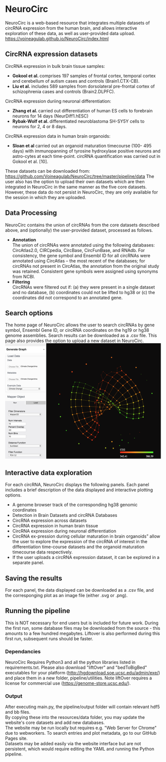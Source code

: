 # NeuroCirc
NeuroCirc is a web-based resource that integrates multiple datasets of circRNA expression from the human brain, and allows interactive exploration of these data, as well as user-provided data upload.
<br>
https://voineagulab.github.io/NeuroCirc/index.html

## CircRNA expression datasets
CircRNA expression in bulk brain tissue samples:
- <b> Gokool et al. </b> comprises 197 samples of frontal cortex, temporal cortex and cerebellum of autism cases and controls (Brain1.CTX-CB).
- <b> Liu et al.</b> includes 589 samples from dorsolateral pre-frontal cortex of schizophrenia cases and controls (Brain2.DLPFC). 

CircRNA expression duriing neuronal differentiation:
- <b> Zhang et al. </b> carried out differentiation of human ES cells to forebrain neurons for 14 days (NeurDiff1.hESC)
- <b> Rybak-Wolf et al. </b> differentiated neuroblastoma SH-SY5Y cells to neurons for 2, 4 or 8 days. 

CircRNA expression data in human brain organoids:
- <b> Sloan et al </b> carried out an organoid maturation timecourse (100- 495 days) with immunopanning of tyrosine hydroxylase positive neurons and astro-cytes at each time-point. circRNA quantification was carried out in Gokool et al. [10]. 

These datasets can be downloaded from: https://github.com/Voineagulab/NeuroCirc/tree/master/pipeline/data
The user also has the option to upload their own datasets which are then integrated in NeuroCirc in the same manner as the five core datasets. However, these data do not persist in NeuroCirc, they are only available for the session in which they are uploaded.
## Data Processing 
NeuroCirc contains the union of circRNAs from the core datasets described above, and (optionally) the user-provided dataset, processed as follows.
- <b> Annotation</b>
<br> The union of circRNAs were annotated using the following databases: CircAtlas2.0, CIRCpedia, CircBase, CircFunBase, and RNAdb. For consistency, the gene symbol and Ensembl ID for all circRNAs were annotated using CircAtlas – the most recent of the databases; for circRNAs not present in CircAtlas, the annotation from the original study was retained. 
Consistent gene symbols were assigned using synonyms from NCBI. 
- <b> Filtering</b>
<br> CircRNAs were filtered out if: (a) they were present in a single dataset and no database, (b) coordinates could not be lifted to hg38 or (c) the coordinates did not correspond to an annotated gene. 

## Search options
The home page of NeuroCirc allows the user to search circRNAs by gene symbol, Ensembl Gene ID, or circRNA coordinates on the hg19 or hg38 genome assemblies. 
Search results can be downloaded as a .csv file.
This page also provides the option to upload a new dataset in NeuroCirc.
![alt-text](https://github.com/Voineagulab/TDAview/blob/master/example%20files/Climate%20Change/fig.png)

## Interactive data exploration
For each circRNA, NeuroCirc displays the following panels. Each panel includes a brief description of the data displayed and interactive plotting options.
- A genome browser track of the corresponding hg38 genomic coordinates
- Detection in Brain Datasets and circRNA Databases
- CircRNA expression across datasets
- CircRNA expression in human brain tissue
- CircRNA expression during neuronal differentiation
- CircRNA ex-pression during cellular maturation in brain organoids” allow the user to explore the expression of the circRNA of interest in the differentiation time-course datasets and the organoid maturation timecourse data respectively.
- If the user uploads a circRNA expression dataset, it can be explored in a separate panel.


## Saving the results
For each panel, the data displayed can be downloaded as a .csv file, and the corresponging plot as an image file (either .svg or .png).

## Running the pipeline
This is NOT necessary for end users but is included for future work.
During the first run, some database files may be downloaded from the source - this amounts to a few hundred megabytes.
Liftover is also performed during this first run, subsequent runs should be faster.

### Dependancies
NeuroCirc Requires Python3 and all the python libraries listed in requirements.txt.
Please also download "liftOver" and "bedToBigBed" executables for your platform 
(http://hgdownload.soe.ucsc.edu/admin/exe/) and place them in a new folder, pipeline/utilities.
Note liftOver requires a license for commercial use (https://genome-store.ucsc.edu/).

### Output
After executing main.py, the pipeline/output folder will contain relevant hdf5 and bb files.<br>
By copying these into the resources/data folder, you may update the website's core datasets and add new databases.<br>
The website may be run locally but requires e.g. "Web Server for Chrome" due to webworkers.
To search entries and plot metadata, go to our GitHub Pages site.<br>
Datasets may be added easily via the website interface but are not persistent, which would require editing the YAML and running the Python pipeline.

